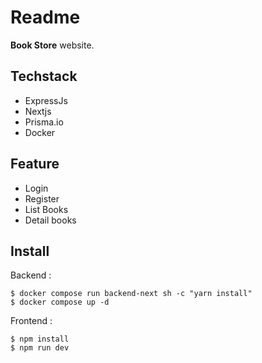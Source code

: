 # Readme

**Book Store** website.

## Techstack

- ExpressJs
- Nextjs
- Prisma.io
- Docker

## Feature 

- Login
- Register
- List Books
- Detail books

## Install

Backend : 

```
$ docker compose run backend-next sh -c "yarn install"
$ docker compose up -d
```

Frontend :

```
$ npm install
$ npm run dev
```

